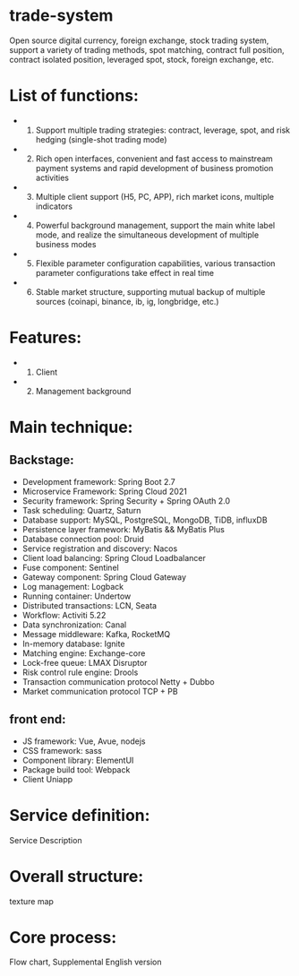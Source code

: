 # trade-system
Open source digital currency, foreign exchange, stock trading system, support a variety of trading methods, spot matching, contract full position, contract isolated position, leveraged spot, stock, foreign exchange, etc.


# List of functions:

- 1. Support multiple trading strategies: contract, leverage, spot, and risk hedging (single-shot trading mode)
- 2. Rich open interfaces, convenient and fast access to mainstream payment systems and rapid development of business promotion activities
- 3. Multiple client support (H5, PC, APP), rich market icons, multiple indicators
- 4. Powerful background management, support the main white label mode, and realize the simultaneous development of multiple business modes
- 5. Flexible parameter configuration capabilities, various transaction parameter configurations take effect in real time
- 6. Stable market structure, supporting mutual backup of multiple sources (coinapi, binance, ib, ig, longbridge, etc.)


# Features:
- 1. Client
- 2. Management background

# Main technique:

## Backstage:
- Development framework: Spring Boot 2.7
- Microservice Framework: Spring Cloud 2021
- Security framework: Spring Security + Spring OAuth 2.0
- Task scheduling: Quartz, Saturn
- Database support: MySQL, PostgreSQL, MongoDB, TiDB, influxDB
- Persistence layer framework: MyBatis && MyBatis Plus
- Database connection pool: Druid
- Service registration and discovery: Nacos
- Client load balancing: Spring Cloud Loadbalancer
- Fuse component: Sentinel
- Gateway component: Spring Cloud Gateway
- Log management: Logback
- Running container: Undertow
- Distributed transactions: LCN, Seata
- Workflow: Activiti 5.22
- Data synchronization: Canal
- Message middleware: Kafka, RocketMQ
- In-memory database: Ignite
- Matching engine: Exchange-core
- Lock-free queue: LMAX Disruptor
- Risk control rule engine: Drools
- Transaction communication protocol Netty + Dubbo
- Market communication protocol TCP + PB

## front end:
- JS framework: Vue, Avue, nodejs
- CSS framework: sass
- Component library: ElementUI
- Package build tool: Webpack
- Client Uniapp


# Service definition:
Service Description



# Overall structure:
texture map



# Core process:
Flow chart, Supplemental English version
